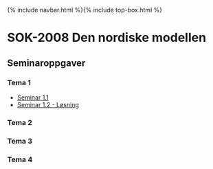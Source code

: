 {% include navbar.html %}{% include top-box.html %}
# SOK-2008 Den nordiske modellen    

## Seminaroppgaver  

### Tema 1
* [Seminar 1.1](https://uit-sok-2008-h23.github.io/assets/S1.1_LS.pdf)
* [Seminar 1.2 - Løsning](https://htmlpreview.github.io/?https://github.com/uit-sok-2008-h23/uit-sok-2008-h23.github.io/blob/master/Assets/seminar_1_2023.html)
### Tema 2
### Tema 3
### Tema 4
